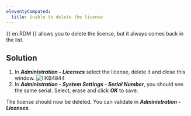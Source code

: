 ```yaml
---
eleventyComputed:
  title: Unable to delete the license
---
```

{{ en.RDM }} allows you to delete the license, but it always comes back in the list.
## Solution
1. In ***Administration - Licenses*** select the license, delete it and close this window.
![!!KB4844](https://cdnweb.devolutions.net/docs/docs_en_kb_KB4844.png)
1. In ***Administration - System Settings - Serial Number***, you should see the same serial. Select, erase and click ***OK*** to save.

The license should now be deleted. You can validate in ***Administration - Licenses***.
